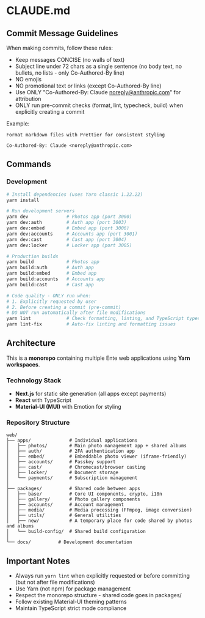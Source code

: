 # CLAUDE.md

## Commit Message Guidelines

When making commits, follow these rules:

- Keep messages CONCISE (no walls of text)
- Subject line under 72 chars as a single sentence (no body text, no bullets, no lists - only Co-Authored-By line)
- NO emojis
- NO promotional text or links (except Co-Authored-By line)
- Use ONLY "Co-Authored-By: Claude <noreply@anthropic.com>" for attribution
- ONLY run pre-commit checks (format, lint, typecheck, build) when explicitly creating a commit

Example:

```
Format markdown files with Prettier for consistent styling

Co-Authored-By: Claude <noreply@anthropic.com>
```

## Commands

### Development

```bash
# Install dependencies (uses Yarn classic 1.22.22)
yarn install

# Run development servers
yarn dev              # Photos app (port 3000)
yarn dev:auth         # Auth app (port 3003)
yarn dev:embed        # Embed app (port 3006)
yarn dev:accounts     # Accounts app (port 3001)
yarn dev:cast         # Cast app (port 3004)
yarn dev:locker       # Locker app (port 3005)

# Production builds
yarn build            # Photos app
yarn build:auth       # Auth app
yarn build:embed      # Embed app
yarn build:accounts   # Accounts app
yarn build:cast       # Cast app

# Code quality - ONLY run when:
# 1. Explicitly requested by user
# 2. Before creating a commit (pre-commit)
# DO NOT run automatically after file modifications
yarn lint             # Check formatting, linting, and TypeScript types
yarn lint-fix         # Auto-fix linting and formatting issues
```

## Architecture

This is a **monorepo** containing multiple Ente web applications using **Yarn workspaces**.

### Technology Stack

- **Next.js** for static site generation (all apps except payments)
- **React** with TypeScript
- **Material-UI (MUI)** with Emotion for styling

### Repository Structure

```
web/
├── apps/              # Individual applications
│   ├── photos/        # Main photo management app + shared albums
│   ├── auth/          # 2FA authentication app
│   ├── embed/         # Embeddable photo viewer (iframe-friendly)
│   ├── accounts/      # Passkey support
│   ├── cast/          # Chromecast/browser casting
│   ├── locker/        # Document storage
│   └── payments/      # Subscription management
│
├── packages/          # Shared code between apps
│   ├── base/          # Core UI components, crypto, i18n
│   ├── gallery/       # Photo gallery components
│   ├── accounts/      # Account management
│   ├── media/         # Media processing (FFmpeg, image conversion)
│   ├── utils/         # General utilities
│   ├── new/           # A temporary place for code shared by photos and albums
│   └── build-config/  # Shared build configuration
│
└── docs/          # Development documentation
```

## Important Notes

- Always run `yarn lint` when explicitly requested or before committing (but not after file modifications)
- Use Yarn (not npm) for package management
- Respect the monorepo structure - shared code goes in packages/
- Follow existing Material-UI theming patterns
- Maintain TypeScript strict mode compliance
